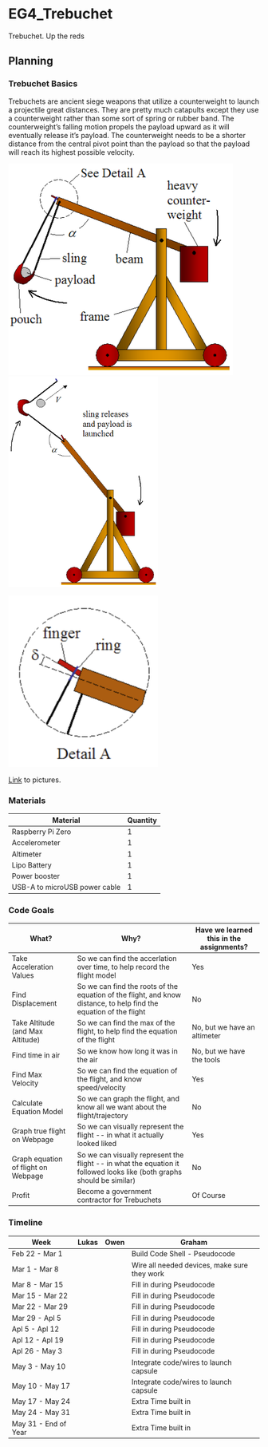 # EG4_Trebuchet
Trebuchet. Up the reds

## Planning

### Trebuchet Basics

Trebuchets are ancient siege weapons that utilize a counterweight to launch a projectile great distances. They are pretty much catapults except they use a counterweight rather than some sort of spring or rubber band. The counterweight’s falling motion propels the payload upward as it will eventually release it’s payload. The counterweight needs to be a shorter distance from the central pivot point than the payload so that the payload will reach its highest possible velocity. 


<p float="left">
  <img src="media/trebuchet.png" width="450" />
  <img src="media/trebuchet2.png" width="300" />
</p>

<img src="media/trebuchet3.PNG" width="300" />


[Link](https://www.real-world-physics-problems.com/trebuchet-physics.html) to pictures.


### Materials

| Material  | Quantity |
| ------------- | ------------- |
| Raspberry Pi Zero  | 1 |
| Accelerometer | 1 |
| Altimeter | 1 |
| Lipo Battery | 1 |
| Power booster | 1 |
| USB-A to microUSB power cable | 1 |


### Code Goals

| What?  | Why? | Have we learned this in the assignments? |
| ------------- | ------------- | ------------- |
| Take Acceleration Values  | So we can find the accerlation over time, to help record the flight model| Yes |
| Find Displacement | So we can find the roots of the equation of the flight, and know distance, to help find the equation of the flight  | No |
| Take Altitude (and Max Altitude) | So we can find the max of the flight, to help find the equation of the flight | No, but we have an altimeter |
| Find time in air | So we know how long it was in the air | No, but we have the tools |
| Find Max Velocity | So we can find the equation of the flight, and know speed/velocity | Yes |
| Calculate Equation Model | So we can graph the flight, and know all we want about the flight/trajectory | No |
| Graph true flight on Webpage | So we can visually represent the flight -- in what it actually looked liked | Yes |
| Graph equation of flight on Webpage | So we can visually represent the flight -- in what the equation it followed looks like (both graphs should be similar) | No |
| Profit | Become a government contractor for Trebuchets| Of Course |


### Timeline


| Week | Lukas | Owen | Graham |  
| ------------- | ------------- | ------------- | ------------- |
| Feb 22 - Mar 1 |   |  | Build Code Shell - Pseudocode   |
| Mar 1 - Mar 8 |   |  | Wire all needed devices, make sure they work  |
| Mar 8 - Mar 15 |   |  | Fill in during Pseudocode  |
| Mar 15 - Mar 22 |   |  | Fill in during Pseudocode  |
| Mar 22 - Mar 29 |   |  | Fill in during Pseudocode  |
| Mar 29 - Apl 5 |   |  | Fill in during Pseudocode  |
| Apl 5 - Apl 12 |   |  | Fill in during Pseudocode  |
| Apl 12 - Apl 19 |   |  |Fill in during Pseudocode   |
| Apl 26 - May 3  |   |  |Fill in during Pseudocode   |
| May 3 - May 10  |   |  | Integrate code/wires to launch capsule  |
| May 10 - May 17  |   |  | Integrate code/wires to launch capsule   |
| May 17 - May 24  |   |  | Extra Time built in  |
| May 24 - May 31  |   |  | Extra Time built in   |
| May 31 - End of Year  |   |  |Extra Time built in    |

